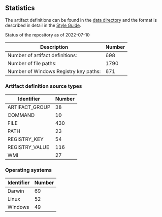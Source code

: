 ## Statistics

The artifact definitions can be found in the [data directory](https://github.com/ForensicArtifacts/artifacts/tree/main/data)
and the format is described in detail in the [Style Guide](https://artifacts.readthedocs.io/en/latest/sources/Format-specification.html).

Status of the repository as of 2022-07-10

Description | Number
--- | ---
Number of artifact definitions: | 698
Number of file paths: | 1790
Number of Windows Registry key paths: | 671

### Artifact definition source types

Identifier | Number
--- | ---
ARTIFACT_GROUP | 38
COMMAND | 10
FILE | 430
PATH | 23
REGISTRY_KEY | 54
REGISTRY_VALUE | 116
WMI | 27

### Operating systems

Identifier | Number
--- | ---
Darwin | 69
Linux | 52
Windows | 49

